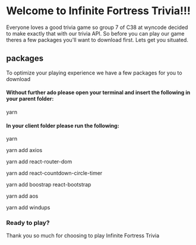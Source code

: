 
# Welcome to Infinite Fortress Trivia!!!

Everyone loves a good trivia game so group 7 of C38 at wyncode decided to make exactly that with our trivia API.
So before you can play our game theres a few packages you'll want to download first. Lets get you situated.

## packages

To optimize your playing experience we have a few packages for you to download

#### Without further ado please open your terminal and insert the following in your parent folder:

yarn

#### In your client folder please run the following:

yarn

yarn add axios

yarn add react-router-dom

yarn add react-countdown-circle-timer

yarn add boostrap react-bootstrap

yarn add aos

yarn add windups

### Ready to play?

Thank you so much for choosing to play Infinite Fortress Trivia
